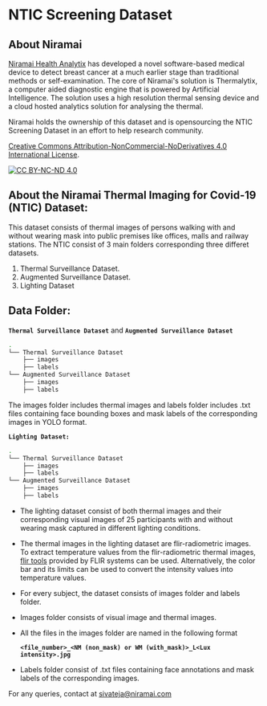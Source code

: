 # NTIC Screening Dataset

## About Niramai 
  [Niramai Health Analytix](https://www.niramai.com/) has developed a novel software-based medical device to detect breast cancer at a much earlier stage than traditional methods or self-examination. The core of  Niramai's solution is Thermalytix, a computer aided diagnostic engine that is powered by Artificial Intelligence. The solution uses a high resolution thermal sensing device and a cloud hosted analytics solution for analysing the thermal.

Niramai holds the ownership of this dataset and is opensourcing the NTIC Screening Dataset in an effort to help research community.


[Creative Commons Attribution-NonCommercial-NoDerivatives 4.0 International License][cc-by-nc-nd].

[![CC BY-NC-ND 4.0][cc-by-nc-nd-image]][cc-by-nc-nd]

[cc-by-nc-nd]: http://creativecommons.org/licenses/by-nc-nd/4.0/
[cc-by-nc-nd-image]: https://licensebuttons.net/l/by-nc-nd/4.0/88x31.png
[cc-by-nc-nd-shield]: https://img.shields.io/badge/License-CC%20BY--NC--ND%204.0-lightgrey.svg
  
## About the Niramai Thermal Imaging for Covid-19 (NTIC) Dataset:
  This dataset consists of thermal images of persons walking with and without wearing mask into public premises like offices, malls and
  railway stations. 
  The NTIC consist of 3 main folders corresponding three differet datasets.
  1. Thermal Surveillance Dataset.
  2. Augmented Surveillance Dataset.
  3. Lighting Dataset
   
## Data Folder:

**`Thermal Surveillance Dataset`** and **`Augmented Surveillance Dataset`**

```bash
.
└── Thermal Surveillance Dataset
    ├── images
    ├── labels
└── Augmented Surveillance Dataset
    ├── images
    ├── labels    
```

The images folder includes thermal images and labels folder includes .txt files containing face bounding boxes and mask labels of the corresponding images in YOLO format.

**`Lighting Dataset:`**
```bash
.
└── Thermal Surveillance Dataset
    ├── images
    ├── labels
└── Augmented Surveillance Dataset
    ├── images
    ├── labels    
```
- The lighting dataset consist of both thermal images and their corresponding visual images of 25 participants with and without wearing mask captured in different lighting conditions. 
- The thermal images in the lighting dataset are flir-radiometric images. To extract temperature values from the flir-radiometric thermal images, [flir tools](https://flir.custhelp.com/app/answers/detail/a_id/1284/~/flir-tools%2Ftools%2B---download-and-information) provided by FLIR systems can be used. Alternatively, the color bar and its limits can be used to convert the intensity values into temperature values.
- For every subject, the dataset consists of images folder and labels folder.
- Images folder consists of visual image and thermal images.
- All the files in the images folder are named in the following format

  **`<file_number>_<NM (non_mask) or WM (with_mask)>_L<Lux intensity>.jpg`**
- Labels folder consist of .txt files containing face annotations and mask labels of the corresponding images. 

For any queries, contact at sivateja@niramai.com

